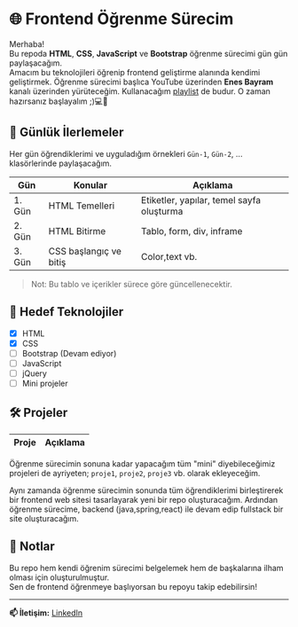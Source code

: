 # 🌐 Frontend Öğrenme Sürecim

Merhaba!  
Bu repoda **HTML**, **CSS**, **JavaScript** ve **Bootstrap** öğrenme sürecimi gün gün paylaşacağım.  
Amacım bu teknolojileri öğrenip frontend geliştirme alanında kendimi geliştirmek. Öğrenme sürecimi başlıca YouTube üzerinden **Enes Bayram** kanalı üzerinden yürüteceğim.
Kullanacağım [playlist](https://www.youtube.com/playlist?list=PLURN6mxdcwL_D8H1iki2YCmp-lNyNAdbz) de budur. O zaman hazırsanız başlayalım ;)💻🚀

## 📅 Günlük İlerlemeler
Her gün öğrendiklerimi ve uyguladığım örnekleri `Gün-1`, `Gün-2`, ... klasörlerinde paylaşacağım.

| Gün | Konular | Açıklama |
|-----|--------|----------|
| 1. Gün | HTML Temelleri | Etiketler, yapılar, temel sayfa oluşturma |
| 2. Gün | HTML Bitirme | Tablo, form, div, inframe |
| 3. Gün | CSS başlangıç ve bitiş | Color,text vb. |

> Not: Bu tablo ve içerikler sürece göre güncellenecektir.

## 🚧 Hedef Teknolojiler

- [x] HTML
- [x] CSS 
- [ ] Bootstrap (Devam ediyor)
- [ ] JavaScript
- [ ] jQuery
- [ ] Mini projeler

## 🛠 Projeler


| Proje | Açıklama |
|-------|----------|

Öğrenme sürecimin sonuna kadar yapacağım tüm "mini" diyebileceğimiz projeleri de ayriyeten; `proje1`, `proje2`, `proje3` vb. olarak ekleyeceğim.


Aynı zamanda öğrenme sürecimin sonunda tüm öğrendiklerimi birleştirerek bir frontend web sitesi tasarlayarak yeni bir repo oluşturacağım. Ardından öğrenme
sürecime, backend (java,spring,react) ile devam edip fullstack bir site oluşturacağım.

## 📌 Notlar

Bu repo hem kendi öğrenim sürecimi belgelemek hem de başkalarına ilham olması için oluşturulmuştur.  
Sen de frontend öğrenmeye başlıyorsan bu repoyu takip edebilirsin!

---

**📫 İletişim:** [LinkedIn](https://www.linkedin.com/in/emirhanayazz/)

